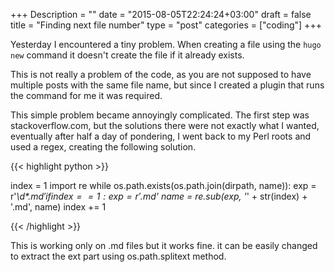 +++
Description = ""
date = "2015-08-05T22:24:24+03:00"
draft = false
title = "Finding next file number"
type = "post"
categories = ["coding"]
+++

Yesterday I encountered a tiny problem. 
When creating a file using the ```hugo new``` command it doesn't create the file if it already exists.

This is not really a problem of the code, as you are not supposed to have multiple posts with the same file name, but since I created a plugin that runs the command for me it was required.
<!--more-->

This simple problem became annoyingly complicated. The first step was stackoverflow.com, but the solutions there were not exactly what I wanted, eventually after half a day of pondering, I went back to my Perl roots and used a regex, creating the following solution.

{{< highlight python >}}

index = 1
import re
while os.path.exists(os.path.join(dirpath, name)):
    exp = r'_\d*.md$'
    if index == 1:
        exp = r'.md$'
    name = re.sub(exp, '_' + str(index) + '.md', name)
    index += 1
    
{{< /highlight >}}

This is working only on .md files but it works fine. it can be easily changed to extract the ext part using os.path.splitext method.


